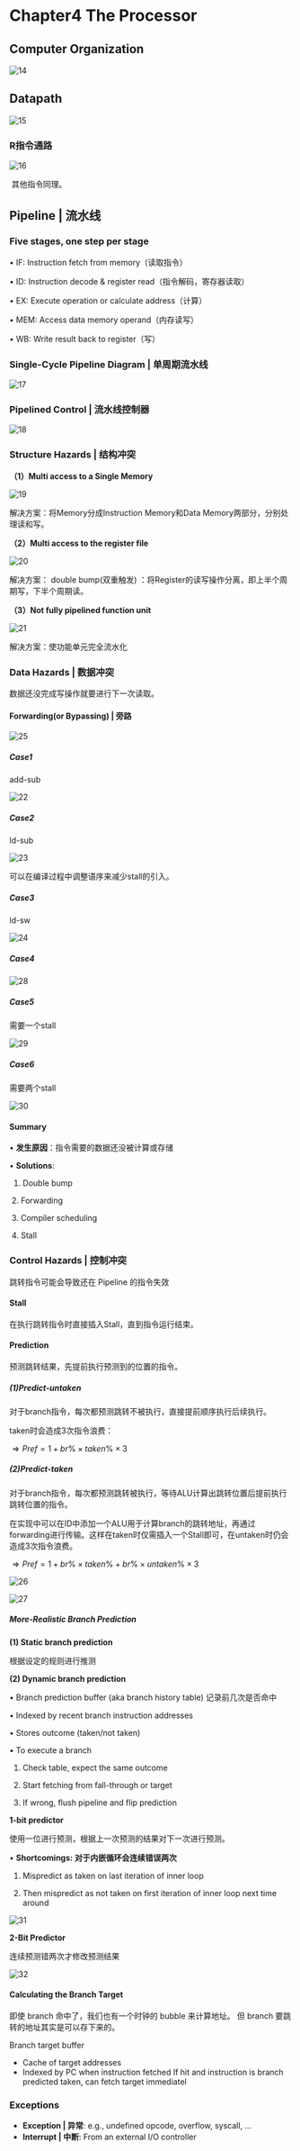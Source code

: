 # Chapter4 The Processor

## **Computer Organization**

![14](pic/14.jpg) 

## **Datapath**

![15](pic/15.jpg)

### **R指令通路**

![16](pic/16.jpg) 

​	其他指令同理。

## **Pipeline | 流水线**

### **Five stages, one step per stage**

$\bullet$ IF: Instruction fetch from memory（读取指令）

$\bullet$ ID: Instruction decode & register read（指令解码，寄存器读取）

$\bullet$ EX: Execute operation or calculate address（计算）

$\bullet$ MEM: Access data memory operand（内存读写）

$\bullet$ WB: Write result back to register（写）

### **Single-Cycle Pipeline Diagram | 单周期流水线**

![17](pic/17.jpg)

### **Pipelined Control | 流水线控制器**

![18](pic/18.jpg)

### **Structure Hazards | 结构冲突**

**（1）Multi access to a Single Memory**

![19](pic/19.jpg)

解决方案：将Memory分成Instruction Memory和Data Memory两部分，分别处理读和写。

**（2）Multi access to the register file**

![20](pic/20.jpg)

解决方案：
double bump(双重触发) ：将Register的读写操作分离，即上半个周期写，下半个周期读。

**（3）Not fully pipelined function unit** 

![21](pic/21.jpg)

解决方案：使功能单元完全流水化

### **Data Hazards | 数据冲突**

数据还没完成写操作就要进行下一次读取。

#### **Forwarding(or Bypassing) | 旁路**

![25](pic/25.jpg)

##### **Case1**

add-sub

![22](pic/22.jpg) 

##### **Case2**

ld-sub

![23](pic/23.jpg) 

可以在编译过程中调整语序来减少stall的引入。

##### **Case3**

ld-sw

![24](pic/24.jpg) 

##### **Case4**

![28](pic/28.jpg) 

##### **Case5**

需要一个stall

![29](pic/29.jpg) 

##### **Case6**

需要两个stall

![30](pic/30.jpg) 



#### **Summary**

$\bullet$ **发生原因**：指令需要的数据还没被计算或存储

$\bullet$ **Solutions**:
  
  1. Double bump

​	2. Forwarding

​	3. Compiler scheduling

​	4. Stall

### **Control Hazards | 控制冲突**

跳转指令可能会导致还在 Pipeline 的指令失效

#### **Stall**

在执行跳转指令时直接插入Stall，直到指令运行结束。

#### **Prediction**

预测跳转结果，先提前执行预测到的位置的指令。

##### **(1)Predict-untaken**

对于branch指令，每次都预测跳转不被执行，直接提前顺序执行后续执行。

taken时会造成3次指令浪费：

$\Rightarrow Pref=1+br\%\times taken\% \times 3$

##### **(2)Predict-taken**

对于branch指令，每次都预测跳转被执行，等待ALU计算出跳转位置后提前执行跳转位置的指令。

在实现中可以在ID中添加一个ALU用于计算branch的跳转地址，再通过forwarding进行传输。这样在taken时仅需插入一个Stall即可，在untaken时仍会造成3次指令浪费。

$\Rightarrow Pref=1+br\%\times taken\%+br\% \times untaken\% \times 3$ 

![26](pic/26.jpg)

![27](pic/27.jpg)

##### **More-Realistic Branch Prediction**

**(1) Static branch prediction**

根据设定的规则进行推测

**(2) Dynamic branch prediction**

$\bullet$ Branch prediction buffer (aka branch history table)
  记录前几次是否命中

$\bullet$ Indexed by recent branch instruction addresses

$\bullet$ Stores outcome (taken/not taken)

$\bullet$ To execute a branch

  1. Check table, expect the same outcome
  
  2. Start fetching from fall-through or target
  
  3. If wrong, flush pipeline and flip prediction

 **1-bit predictor**

使用一位进行预测，根据上一次预测的结果对下一次进行预测。

$\bullet$ **Shortcomings: 对于内嵌循环会连续错误两次**

  1. Mispredict as taken on last iteration of inner loop
  
  2. Then mispredict as not taken on first iteration of inner loop next time around

![31](pic/31.jpg) 

**2-Bit Predictor**

连续预测错两次才修改预测结果

![32](pic/32.jpg) 



#### **Calculating the Branch Target**

即使 branch 命中了，我们也有一个时钟的 bubble 来计算地址。
但 branch 要跳转的地址其实是可以存下来的。

Branch target buffer

- Cache of target addresses
- Indexed by PC when instruction fetched
  If hit and instruction is branch predicted taken, can fetch target immediatel

### **Exceptions**

- **Exception | 异常**: e.g., undefined opcode, overflow, syscall, …
- **Interrupt | 中断**: From an external I/O controller
